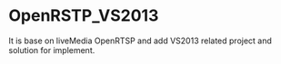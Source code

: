 OpenRSTP_VS2013
===============

It is base on liveMedia OpenRTSP and add VS2013 related project and solution for implement.

